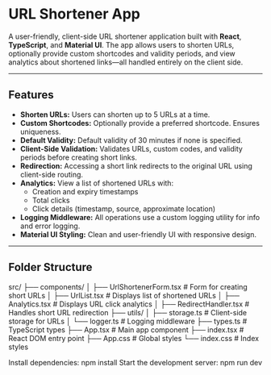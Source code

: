 # URL Shortener App

A user-friendly, client-side URL shortener application built with **React**, **TypeScript**, and **Material UI**. The app allows users to shorten URLs, optionally provide custom shortcodes and validity periods, and view analytics about shortened links—all handled entirely on the client side.

---

## Features

- **Shorten URLs:** Users can shorten up to 5 URLs at a time.
- **Custom Shortcodes:** Optionally provide a preferred shortcode. Ensures uniqueness.
- **Default Validity:** Default validity of 30 minutes if none is specified.
- **Client-Side Validation:** Validates URLs, custom codes, and validity periods before creating short links.
- **Redirection:** Accessing a short link redirects to the original URL using client-side routing.
- **Analytics:** View a list of shortened URLs with:
  - Creation and expiry timestamps
  - Total clicks
  - Click details (timestamp, source, approximate location)
- **Logging Middleware:** All operations use a custom logging utility for info and error logging.
- **Material UI Styling:** Clean and user-friendly UI with responsive design.

---

## Folder Structure

src/
├── components/
│ ├── UrlShortenerForm.tsx # Form for creating short URLs
│ ├── UrlList.tsx # Displays list of shortened URLs
│ ├── Analytics.tsx # Displays URL click analytics
│ ├── RedirectHandler.tsx # Handles short URL redirection
├── utils/
│ ├── storage.ts # Client-side storage for URLs
│ └── logger.ts # Logging middleware
├── types.ts # TypeScript types
├── App.tsx # Main app component
├── index.tsx # React DOM entry point
├── App.css # Global styles
└── index.css # Index styles

Install dependencies: npm install
Start the development server: npm run dev
